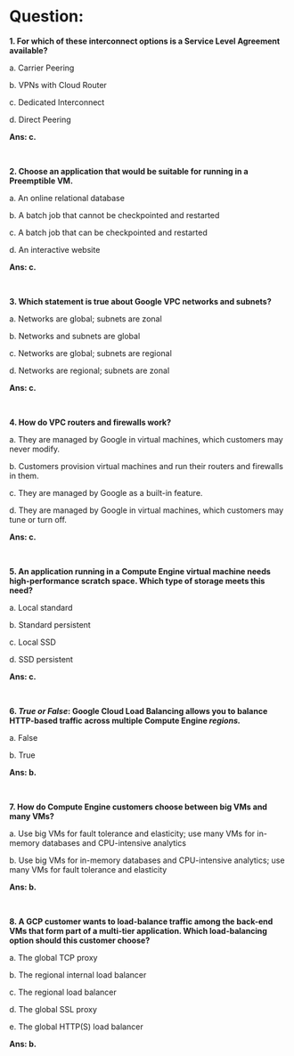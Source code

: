 # Question:

**1. For which of these interconnect options is a Service Level Agreement available?**

a. Carrier Peering

b. VPNs with Cloud Router

c. Dedicated Interconnect

d. Direct Peering

**Ans: c.**

<br/>

**2. Choose an application that would be suitable for running in a Preemptible VM.**

a. An online relational database

b. A batch job that cannot be checkpointed and restarted

c. A batch job that can be checkpointed and restarted

d. An interactive website

**Ans: c.**

<br/>

**3. Which statement is true about Google VPC networks and subnets?**

a. Networks are global; subnets are zonal

b. Networks and subnets are global

c. Networks are global; subnets are regional

d. Networks are regional; subnets are zonal

**Ans: c.**

<br/>

**4. How do VPC routers and firewalls work?**

a. They are managed by Google in virtual machines, which customers may never modify.

b. Customers provision virtual machines and run their routers and firewalls in them.

c. They are managed by Google as a built-in feature.

d. They are managed by Google in virtual machines, which customers may tune or turn off.

**Ans: c.**

<br/>

**5. An application running in a Compute Engine virtual machine needs high-performance scratch space. Which type of storage meets this need?**

a. Local standard

b. Standard persistent

c. Local SSD

d. SSD persistent

**Ans: c.**

<br/>

**6. *True or False*: Google Cloud Load Balancing allows you to balance HTTP-based traffic across multiple Compute Engine *regions.***

a. False

b. True

**Ans: b.**

<br/>

**7. How do Compute Engine customers choose between big VMs and many VMs?**

a. Use big VMs for fault tolerance and elasticity; use many VMs for in-memory databases and CPU-intensive analytics

b. Use big VMs for in-memory databases and CPU-intensive analytics; use many VMs for fault tolerance and elasticity

**Ans: b.**

<br/>

**8. A GCP customer wants to load-balance traffic among the back-end VMs that form part of a multi-tier application. Which load-balancing option should this customer choose?**

a. The global TCP proxy

b. The regional internal load balancer

c. The regional load balancer

d. The global SSL proxy

e. The global HTTP(S) load balancer

**Ans: b.**

<br/>
